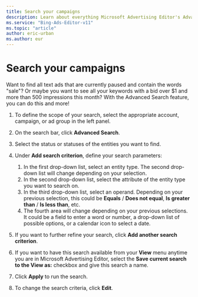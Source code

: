 ```yaml
---
title: Search your campaigns
description: Learn about everything Microsoft Advertising Editor's Advanced Search feature can do for you.
ms.service: "Bing-Ads-Editor-v11"
ms.topic: "article"
author: eric-urban
ms.author: eur
---
```


# Search your campaigns

Want to find all text ads that are currently paused and contain the words "sale"? Or maybe you want to see all your keywords with a bid over $1 and more than 500 impressions this month? With the Advanced Search feature, you can do this and more!

1. To define the scope of your search, select the appropriate account, campaign, or ad group in the left panel.
1. On the search bar, click **Advanced Search**.
1. Select the status or statuses of the entities you want to find.
1. Under **Add search criterion**, define your search parameters:
   1. In the first drop-down list, select an entity type. The second drop-down list will change depending on your selection.
   1. In the second drop-down list, select the attribute of the entity type you want to search on.
   1. In the third drop-down list, select an operand. Depending on your previous selection, this could be **Equals** / **Does not equal**, **Is greater than** / **Is less than**, etc.
   1. The fourth area will change depending on your previous selections. It could be a field to enter a word or number, a drop-down list of possible options, or a calendar icon to select a date.

1. If you want to further refine your search, click **Add another search criterion**.
1. If you want to have this search available from your **View** menu anytime you are in Microsoft Advertising Editor, select the **Save current search to the View as:** checkbox and give this search a name.
1. Click **Apply** to run the search.
1. To change the search criteria, click **Edit**.



